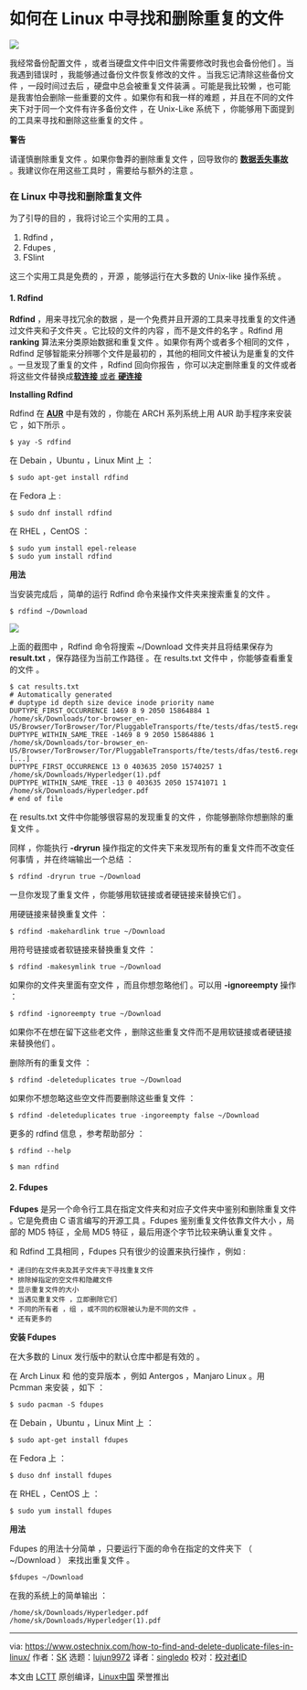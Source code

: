 如何在 Linux 中寻找和删除重复的文件
=====

![](https://www.ostechnix.com/wp-content/uploads/2018/09/Find-And-Delete-Duplicate-Files-720x340.png)

我经常备份配置文件 ，或者当硬盘文件中旧文件需要修改时我也会备份他们 。当我遇到错误时 ，我能够通过备份文件恢复修改的文件 。当我忘记清除这些备份文件 ，一段时间过去后 ，硬盘中总会被重复文件装满 。可能是我比较懒 ，也可能是我害怕会删除一些重要的文件 。如果你有和我一样的难题 ，并且在不同的文件夹下对于同一个文件有许多备份文件 ，在 Unix-Like 系统下 ，你能够用下面提到的工具来寻找和删除这些重复的文件 。

**警告**

请谨慎删除重复文件 。如果你鲁莽的删除重复文件 ，回导致你的 [**数据丢失事故**][1] 。我建议你在用这些工具时 ，需要给与额外的注意 。

### 在 Linux 中寻找和删除重复文件

为了引导的目的 ，我将讨论三个实用的工具 。

1. Rdfind ，
2. Fdupes ,
3. FSlint 

这三个实用工具是免费的 ，开源 ，能够运行在大多数的 Unix-like 操作系统 。

#### 1. Rdfind

**Rdfind** ，用来寻找冗余的数据 ，是一个免费并且开源的工具来寻找重复的文件通过文件夹和子文件夹 。它比较的文件的内容 ，而不是文件的名字 。Rdfind 用 **ranking** 算法来分类原始数据和重复文件 。如果你有两个或者多个相同的文件 ，Rdfind 足够智能来分辨哪个文件是最初的 ，其他的相同文件被认为是重复的文件 。一旦发现了重复的文件 ，Rdfind 回向你报告 ，你可以决定删除重复的文件或者将这些文件替换成[**软连接** 或者 **硬连接**][2]

**Installing Rdfind**

Rdfind 在 [**AUR**][3] 中是有效的 ，你能在 ARCH 系列系统上用 AUR 助手程序来安装它 ，如下所示 。

```
$ yay -S rdfind

```

在 Debain ，Ubuntu ，Linux Mint 上 ：

```
$ sudo apt-get install rdfind

```

在 Fedora 上 :

```
$ sudo dnf install rdfind

```

在 RHEL ，CentOS ：

```
$ sudo yum install epel-release
$ sudo yum install rdfind
```

**用法**

当安装完成后 ，简单的运行 Rdfind 命令来操作文件夹来搜索重复的文件 。

```
$ rdfind ~/Download
```

![](https://www.ostechnix.com/wp-content/uploads/2018/09/rdfind-1.png)

上面的截图中 ，Rdfind 命令将搜索 ~/Download 文件夹并且将结果保存为 **result.txt** ，保存路径为当前工作路径 。在 results.txt 文件中 ，你能够查看重复的文件 。

```
$ cat results.txt
# Automatically generated
# duptype id depth size device inode priority name
DUPTYPE_FIRST_OCCURRENCE 1469 8 9 2050 15864884 1 /home/sk/Downloads/tor-browser_en-US/Browser/TorBrowser/Tor/PluggableTransports/fte/tests/dfas/test5.regex
DUPTYPE_WITHIN_SAME_TREE -1469 8 9 2050 15864886 1 /home/sk/Downloads/tor-browser_en-US/Browser/TorBrowser/Tor/PluggableTransports/fte/tests/dfas/test6.regex
[...]
DUPTYPE_FIRST_OCCURRENCE 13 0 403635 2050 15740257 1 /home/sk/Downloads/Hyperledger(1).pdf
DUPTYPE_WITHIN_SAME_TREE -13 0 403635 2050 15741071 1 /home/sk/Downloads/Hyperledger.pdf
# end of file

```
在 results.txt 文件中你能够很容易的发现重复的文件 ，你能够删除你想删除的重复文件 。

同样 ，你能执行 **-dryrun** 操作指定的文件夹下来发现所有的重复文件而不改变任何事情 ，并在终端输出一个总结 ：

```
$ rdfind -dryrun true ~/Download

```

一旦你发现了重复文件 ，你能够用软链接或者硬链接来替换它们 。

用硬链接来替换重复文件 ：

```
$ rdfind -makehardlink true ~/Download
```

用符号链接或者软链接来替换重复文件 ：

```
$ rdfind -makesymlink true ~/Download
```

如果你的文件夹里面有空文件 ，而且你想忽略他们 。可以用 **-ignoreempty** 操作 ：

```
$ rdfind -ignoreempty true ~/Download

```

如果你不在想在留下这些老文件 ，删除这些重复文件而不是用软链接或者硬链接来替换他们 。

删除所有的重复文件 ：
```
$ rdfind -deleteduplicates true ~/Download

```

如果你不想忽略这些空文件而要删除这些重复文件 ：

```
$ rdfind -deleteduplicates true -ingoreempty false ~/Download

```

更多的 rdfind 信息 ，参考帮助部分 ：

```
$ rdfind --help

```

```
$ man rdfind

```

#### 2. Fdupes

**Fdupes** 是另一个命令行工具在指定文件夹和对应子文件夹中鉴别和删除重复文件 。它是免费由 C 语言编写的开源工具 。Fdupes 鉴别重复文件依靠文件大小 ，局部的 MD5 特征 ，全局 MD5 特征 ，最后用逐个字节比较来确认重复文件 。

和 Rdfind 工具相同 ，Fdupes 只有很少的设置来执行操作 ，例如 :

    * 递归的在文件夹及其子文件夹下寻找重复文件 
    * 排除掉指定的空文件和隐藏文件 
    * 显示重复文件的大小
    * 当遇见重复文件 ，立即删除它们 
    * 不同的所有者 ，组 ，或不同的权限被认为是不同的文件 。
    * 还有更多的

**安装 Fdupes**

在大多数的 Linux 发行版中的默认仓库中都是有效的 。

在 Arch Linux 和 他的变异版本 ，例如 Antergos ，Manjaro Linux 。用 Pcmman 来安装 ，如下 ：

```
$ sudo pacman -S fdupes

```

在 Debain ，Ubuntu ，Linux Mint 上 ：

```
$ sudo apt-get install fdupes

```

在 Fedora 上 ：

```
$ duso dnf install fdupes

```

在 RHEL ，CentOS 上 ：

```
$ sudo yum install fdupes

```

**用法**

Fdupes 的用法十分简单 ，只要运行下面的命令在指定的文件夹下 （ ~/Download ） 来找出重复文件 。

```
$fdupes ~/Download

```

在我的系统上的简单输出 ：

```
/home/sk/Downloads/Hyperledger.pdf
/home/sk/Downloads/Hyperledger(1).pdf

```

--------------------------------------------------------------------------------

via: https://www.ostechnix.com/how-to-find-and-delete-duplicate-files-in-linux/
作者：[SK][a]
选题：[lujun9972](https://github.com/lujun9972)
译者：[singledo][6]
校对：[校对者ID](校对)

本文由 [LCTT](https://github.com/LCTT/TranslateProject) 原创编译，[Linux中国](https://linux.cn/) 荣誉推出

[a]: https://www.ostechnix.com/author/sk/
[1]: https://www.ostechnix.com/prevent-files-folders-accidental-deletion-modification-linux/
[2]: https://www.ostechnix.com/explaining-soft-link-and-hard-link-in-linux-with-examples/
[3]: https://aur.archlinux.org/packages/rdfind/
[4]: https://www.ostechnix.com/yay-found-yet-another-reliable-aur-helper/
[5]: https://aur.archlinux.org/packages/fslint/
[6]: https://github.com/singledo/TranslateProject-1.git